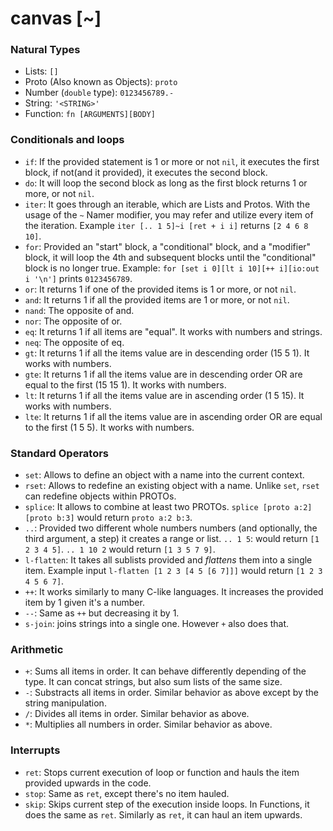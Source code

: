 # canvas [~]

### Natural Types

- Lists: `[]`
- Proto (Also known as Objects): `proto`
- Number (`double` type): `0123456789.-`
- String: `'<STRING>'`
- Function: `fn [ARGUMENTS][BODY]`

### Conditionals and loops
- `if`: If the provided statement is 1 or more or not `nil`, it executes the first block, if not(and it provided), it executes the second block.
- `do`: It will loop the second block as long as the first block returns 1 or more, or not `nil`.
- `iter`: It goes through an iterable, which are Lists and Protos. With the usage of the `~` Namer modifier, you may refer and utilize every item of the iteration. Example `iter [.. 1 5]~i [ret + i i]` returns `[2 4 6 8 10]`.
- `for`: Provided an "start" block, a "conditional" block, and a "modifier" block, it will loop the 4th and subsequent blocks until the "conditional" block is no longer true. Example: `for [set i 0][lt i 10][++ i][io:out i '\n']` prints `0123456789`.
- `or`: It returns 1 if one of the provided items is 1 or more, or not `nil`.
- `and`: It returns 1 if all the provided items are 1 or more, or not `nil`.
- `nand`: The opposite of and.
- `nor`: The opposite of or.
- `eq`: It returns 1 if all items are "equal". It works with numbers and strings.
- `neq`: The opposite of eq.
- `gt`: It returns 1 if all the items value are in descending order (15 5 1). It works with numbers.
- `gte`: It returns 1 if all the items value are in descending order OR are equal to the first (15 15 1). It works with numbers.
- `lt`: It returns 1 if all the items value are in ascending order (1 5 15). It works with numbers.
- `lte`: It returns 1 if all the items value are in ascending order OR are equal to the first (1 5 5). It works with numbers.

### Standard Operators

- `set`: Allows to define an object with a name into the current context.
- `rset`: Allows to redefine an existing object with a name. Unlike `set`, `rset` can redefine objects within PROTOs.
- `splice`: It allows to combine at least two PROTOs. `splice [proto a:2] [proto b:3]` would return `proto a:2 b:3`.
- `..`: Provided two different whole numbers numbers (and optionally, the third argument, a step) it creates a range or list. `.. 1 5`: would return `[1 2 3 4 5]`. `.. 1 10 2` would return `[1 3 5 7 9]`.
- `l-flatten`: It takes all sublists provided and _flattens_ them into a single item. Example input `l-flatten [1 2 3 [4 5 [6 7]]]` would return `[1 2 3 4 5 6 7]`.
- `++`: It works similarly to many C-like languages. It increases the provided item by 1 given it's a number.
- `--`: Same as `++` but decreasing it by 1.
- `s-join`: joins strings into a single one. However `+` also does that.

### Arithmetic

- `+`: Sums all items in order. It can behave differently depending of the type. It can concat strings, but also sum lists of the same size.
- `-`: Substracts all items in order. Similar behavior as above except by the string manipulation.
- `/`: Divides all items in order. Similar behavior as above.
- `*`: Multiplies all numbers in order. Similar behavior as above.

### Interrupts

- `ret`: Stops current execution of loop or function and hauls the item provided upwards in the code.
- `stop`: Same as `ret`, except there's no item hauled.
- `skip`: Skips current step of the execution inside loops. In Functions, it does the same as `ret`. Similarly as `ret`, it can haul an item upwards.